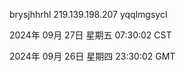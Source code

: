 brysjhhrhl 219.139.198.207 yqqlmgsycl

2024年 09月 27日 星期五 07:30:02 CST

2024年 09月 26日 星期四 23:30:02 GMT
